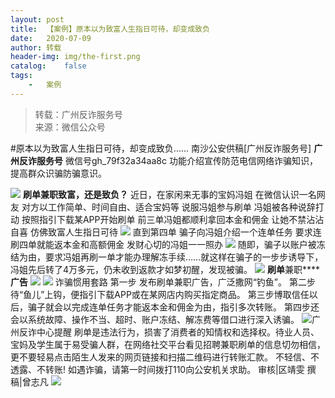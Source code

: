 ```yaml
---
layout:	post
title:	【案例】原本以为致富人生指日可待，却变成致负
date:	2020-07-09
author:	转载
header-img:	img/the-first.png
catalog:	false
tags:
	-	案例
---
```


<blockquote><p>转载：广州反诈服务号<br>
来源：微信公众号</p></blockquote>

#原本以为致富人生指日可待，却变成致负......
南沙公安供稿[广州反诈服务号]
**广州反诈服务号**
微信号gh_79f32a34aa8c
功能介绍宣传防范电信网络诈骗知识，提高群众识骗防骗意识。

![]({{site.baseurl}}/postimg/U80CvqU0rQoj28lia8ADCL5AW90zEfIuXVvccckuTvwAfNpzHBuiaRG7LQyt2AE7OveqdVGuAYJ67LY7Hsla8FJw.gif)
**刷单兼职致富，还是致负？**
近日，在家闲来无事的宝妈冯姐
在微信认识一名网友
对方以工作简单、时间自由、适合宝妈等
说服冯姐参与刷单
冯姐被各种说辞打动
按照指引下载某APP开始刷单
前三单冯姐都顺利拿回本金和佣金
让她不禁沾沾自喜
仿佛致富人生指日可待
![]({{site.baseurl}}/postimg/U80CvqU0rQpHS47VgXvOvA0PUnCee8dtrVC92nfIgGzONsNWibG0IvYkPG3C8UGNsSw3bSibI4jv8qDu6Dibq0Axw.jpeg)
直到第四单
骗子向冯姐介绍一个连单任务
要求连刷四单就能返本金和高额佣金
发财心切的冯姐一一照办
![]({{site.baseurl}}/postimg/U80CvqU0rQpHS47VgXvOvA0PUnCee8dtkkoOWzFUhBMrj4aiaibME0cIl3N26mxhMQlhxKNWiajc6mx5KRhwKiaUtw.gif)
随即，骗子以账户被冻结为由，要求冯姐再刷一单才能办理解冻手续……就这样在骗子的一步步诱导下，冯姐先后转了4万多元，仍未收到返款才如梦初醒，发现被骗。
![]({{site.baseurl}}/postimg/7QRTvkK2qC64Jegp0lgLDGafrdvU8MV8Asy2N9jPjbicxAeVmkgvzso4QjksNicf8cgdYGTRNCPO0Ricnt3GWUicUg.png)
**刷单**兼职******广告**
![]({{site.baseurl}}/postimg/9IIQqJgnKibRE5zMN84dV9gkW1KqehDjHcQRa3huLyF6bvT1Sw3mXayGx0wiaMcOmttmvTtI4xvcLIuQ6yOshBvA.png)
![]({{site.baseurl}}/postimg/7QRTvkK2qC64Jegp0lgLDGafrdvU8MV8Asy2N9jPjbicxAeVmkgvzso4QjksNicf8cgdYGTRNCPO0Ricnt3GWUicUg.png)
诈骗惯用套路
第一步
发布刷单兼职广告，广泛撒网“钓鱼”。
第二步待“鱼儿”上钩，便指引下载APP或在某网店内购买指定商品。
第三步博取信任以后，骗子就会以完成连单任务才能返本金和佣金为由，指引多次转账。
第四步还会以系统故障、操作不当、超时、账户冻结、解冻费等借口进行深入诱骗。
![]({{site.baseurl}}/postimg/7QRTvkK2qC64Jegp0lgLDGafrdvU8MV8Asy2N9jPjbicxAeVmkgvzso4QjksNicf8cgdYGTRNCPO0Ricnt3GWUicUg.png)广州反诈中心提醒
刷单是违法行为，损害了消费者的知情权和选择权。待业人员、宝妈及学生属于易受骗人群，在网络社交平台看见招聘兼职刷单的信息切勿相信，更不要轻易点击陌生人发来的网页链接和扫描二维码进行转账汇款。
不轻信、不透露、不转账!
如遇诈骗，请第一时间拨打110向公安机关求助。
审核|区靖雯
撰稿|曾志凡
![]({{site.baseurl}}/postimg/U80CvqU0rQpHS47VgXvOvA0PUnCee8dtUlQqXEwOq6QYI2icrLJO3uw8ZY650oZXsd9ic3WicdfMjVfsibOlQCGZ9g.gif)
